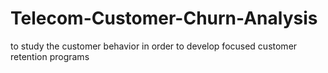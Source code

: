 # Telecom-Customer-Churn-Analysis
to study the customer behavior in order to develop focused customer retention programs
